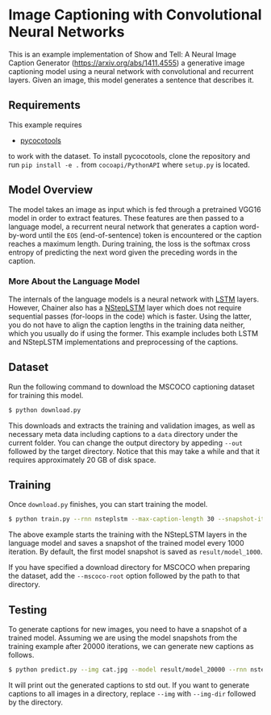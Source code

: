 # Image Captioning with Convolutional Neural Networks

This is an example implementation of Show and Tell: A Neural Image Caption Generator (https://arxiv.org/abs/1411.4555) a generative image captioning model using a neural network with convolutional and recurrent layers.
Given an image, this model generates a sentence that describes it.


## Requirements

This example requires

- [pycocotools](https://github.com/cocodataset/cocoapi/tree/master/PythonAPI)

to work with the dataset.
To install pycocotools, clone the repository and run `pip install -e .` from `cocoapi/PythonAPI` where `setup.py` is located.

## Model Overview

The model takes an image as input which is fed through a pretrained VGG16 model in order to extract features.
These features are then passed to a language model, a recurrent neural network that generates a caption word-by-word until the `EOS` (end-of-sentence) token is encountered or the caption reaches a maximum length.
During training, the loss is the softmax cross entropy of predicting the next word given the preceding words in the caption.

### More About the Language Model

The internals of the language models is a neural network with [LSTM](http://docs.chainer.org/en/stable/reference/generated/chainer.links.LSTM.html) layers.
However, Chainer also has a [NStepLSTM](http://docs.chainer.org/en/stable/reference/generated/chainer.links.NStepLSTM.html) layer which does not require sequential passes (for-loops in the code) which is faster. Using the latter, you do not have to align the caption lengths in the training data neither, which you usually do if using the former.
This example includes both LSTM and NStepLSTM implementations and preprocessing of the captions.

## Dataset

Run the following command to download the MSCOCO captioning dataset for training this model.

```bash
$ python download.py
```

This downloads and extracts the training and validation images, as well as necessary meta data including captions to a `data` directory under the current folder.
You can change the output directory by appeding `--out` followed by the target directory.
Notice that this may take a while and that it requires approximately 20 GB of disk space.

## Training

Once `download.py` finishes, you can start training the model.

```bash
$ python train.py --rnn nsteplstm --max-caption-length 30 --snapshot-iter 1000 --max-iters 50000 --batch-size 128 --gpu 0
```

The above example starts the training with the NStepLSTM layers in the language model and saves a snapshot of the trained model every 1000 iteration.
By default, the first model snapshot is saved as `result/model_1000`.

If you have specified a download directory for MSCOCO when preparing the dataset, add the `--mscoco-root` option followed by the path to that directory.

## Testing

To generate captions for new images, you need to have a snapshot of a trained model.
Assuming we are using the model snapshots from the training example after 20000 iterations, we can generate new captions as follows.

```bash
$ python predict.py --img cat.jpg --model result/model_20000 --rnn nsteplstm --max-caption-length 30 --gpu 0
```

It will print out the generated captions to std out.
If you want to generate captions to all images in a directory, replace `--img` with `--img-dir` followed by the directory.

